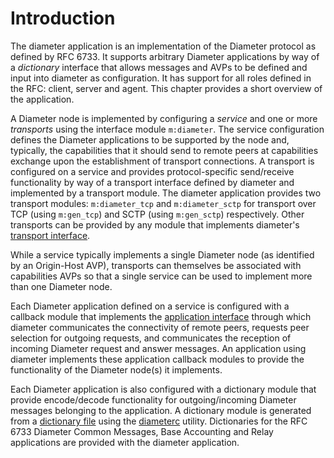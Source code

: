 <!--
%CopyrightBegin%

Copyright Ericsson AB 2023-2024. All Rights Reserved.

Licensed under the Apache License, Version 2.0 (the "License");
you may not use this file except in compliance with the License.
You may obtain a copy of the License at

    http://www.apache.org/licenses/LICENSE-2.0

Unless required by applicable law or agreed to in writing, software
distributed under the License is distributed on an "AS IS" BASIS,
WITHOUT WARRANTIES OR CONDITIONS OF ANY KIND, either express or implied.
See the License for the specific language governing permissions and
limitations under the License.

%CopyrightEnd%
-->
# Introduction

The diameter application is an implementation of the Diameter protocol as
defined by RFC 6733. It supports arbitrary Diameter applications by way of a
_dictionary_ interface that allows messages and AVPs to be defined and input
into diameter as configuration. It has support for all roles defined in the RFC:
client, server and agent. This chapter provides a short overview of the
application.

A Diameter node is implemented by configuring a _service_ and one or more
_transports_ using the interface module `m:diameter`. The service configuration
defines the Diameter applications to be supported by the node and, typically,
the capabilities that it should send to remote peers at capabilities exchange
upon the establishment of transport connections. A transport is configured on a
service and provides protocol-specific send/receive functionality by way of a
transport interface defined by diameter and implemented by a transport module.
The diameter application provides two transport modules: `m:diameter_tcp` and
`m:diameter_sctp` for transport over TCP (using `m:gen_tcp`) and SCTP (using
`m:gen_sctp`) respectively. Other transports can be provided by any module that
implements diameter's [transport interface](`m:diameter_transport`).

While a service typically implements a single Diameter node (as identified by an
Origin-Host AVP), transports can themselves be associated with capabilities AVPs
so that a single service can be used to implement more than one Diameter node.

Each Diameter application defined on a service is configured with a callback
module that implements the [application interface](`m:diameter_app`) through
which diameter communicates the connectivity of remote peers, requests peer
selection for outgoing requests, and communicates the reception of incoming
Diameter request and answer messages. An application using diameter implements
these application callback modules to provide the functionality of the Diameter
node(s) it implements.

Each Diameter application is also configured with a dictionary module that
provide encode/decode functionality for outgoing/incoming Diameter messages
belonging to the application. A dictionary module is generated from a
[dictionary file](diameter_dict.md) using the [diameterc](diameterc_cmd.md)
utility. Dictionaries for the RFC 6733 Diameter Common Messages, Base Accounting
and Relay applications are provided with the diameter application.
